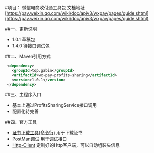 #项目： 微信电商收付通工具包
文档地址 [https://pay.weixin.qq.com/wiki/doc/apiv3/wxpay/pages/guide.shtml](https://pay.weixin.qq.com/wiki/doc/apiv3/wxpay/pages/guide.shtml)

##一、更新说明
* 1.0.1 草稿包
* 1.4.0 待接口调试包

##二、Maven引用方式
```xml
 <dependency>
   <groupId>top.gabin</groupId>
   <artifactId>wx-pay-profits-sharing</artifactId>
   <version>1.0.1</version>
 </dependency>
```
##三、主程序入口
- 基本上通过ProfitsSharingService接口调用
- 配置化待完善

##四、官方工具
- [证书下载工具(命令行)](https://github.com/wechatpay-apiv3/CertificateDownloader) 用于下载证书
- [PostMan调试](https://github.com/wechatpay-apiv3/wechatpay-postman-script) 用于调试接口
- [Http-Client](https://github.com/wechatpay-apiv3/wechatpay-apache-httpclient) 定制好的Http客户端，可以自动组装头信息